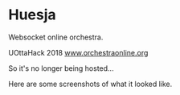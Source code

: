# Huesja
Websocket online orchestra.

UOttaHack 2018
www.orchestraonline.org

So it's no longer being hosted...

Here are some screenshots of what it looked like.


